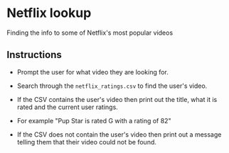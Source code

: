 # Netflix lookup 

Finding the info to some of Netflix's most popular videos



## Instructions

* Prompt the user for what video they are looking for.

* Search through the `netflix_ratings.csv` to find the user's video.



* If the CSV contains the user's video then print out the title, what it is rated and the current user ratings.

  

* For example "Pup Star is rated G with a rating of 82"



* If the CSV does not contain the user's video then print out a message telling them that their video could not be found.
